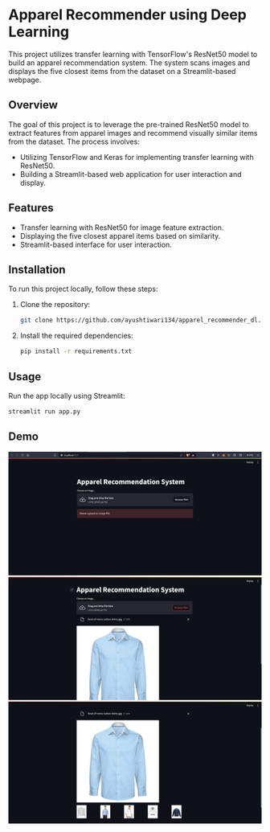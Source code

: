 # Apparel Recommender using Deep Learning

This project utilizes transfer learning with TensorFlow's ResNet50 model to build an apparel recommendation system. The system scans images and displays the five closest items from the dataset on a Streamlit-based webpage.

## Overview

The goal of this project is to leverage the pre-trained ResNet50 model to extract features from apparel images and recommend visually similar items from the dataset. The process involves:

- Utilizing TensorFlow and Keras for implementing transfer learning with ResNet50.
- Building a Streamlit-based web application for user interaction and display.

## Features

- Transfer learning with ResNet50 for image feature extraction.
- Displaying the five closest apparel items based on similarity.
- Streamlit-based interface for user interaction.

## Installation

To run this project locally, follow these steps:

1. Clone the repository:
    ```bash
    git clone https://github.com/ayushtiwari134/apparel_recommender_dl.git
    ```
    
2. Install the required dependencies:
    ```bash
    pip install -r requirements.txt
    ```

## Usage

Run the app locally using Streamlit:
```bash
streamlit run app.py
```
## Demo

<img src="/demo/Screenshot 2024-01-07 235800.png" alt="Alt text" title="Optional title">

<img src="/demo/Screenshot 2024-01-07 235944.png" alt="Alt text" title="Optional title">

<img src="/demo/Screenshot 2024-01-08 000050.png" alt="Alt text" title="Optional title">



